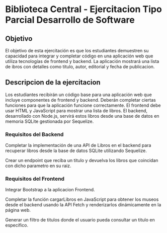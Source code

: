 # Biblioteca Central - Ejercitacion Tipo Parcial Desarrollo de Software
## Objetivo
El objetivo de esta ejercitación es que los estudiantes demuestren su capacidad para integrar y completar código en una aplicación web que utiliza tecnologías de frontend y backend. La aplicación mostrará una lista de ibros con detalles como titulo, autor, editorial y fecha de publicacion.

## Descripcion de la ejercitacion
Los estudiantes recibirán un código base para una aplicación web que incluye componentes de frontend y backend. Deberán completar ciertas funciones para que la aplicación funcione correctamente. El frontend debe usar HTML y JavaScript para mostrar una lista de libros. El backend, desarrollado con Node.js, servirá estos libros desde una base de datos en memoria SQLite gestionada por Sequelize.

### Requisitos del Backend

Completar la implementación de una API de Libros en el backend para recuperar libros desde la base de datos SQLite utilizando Sequelize.

Crear un endpoint que reciba un titulo y devuelva los libros que coincidan con dicho parametro en su raiz.


### Requisitos del Frontend

Integrar Bootstrap a la aplicacion Frontend.

Completar la función cargarLibros en JavaScript para obtener los museos desde el backend usando la API Fetch y renderizarlos dinámicamente en la página web.

Generar un filtro de titulos donde el usuario pueda consultar un titulo en especifico.

